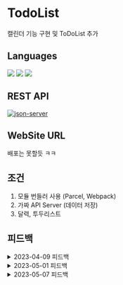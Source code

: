 # TodoList
캘린더 기능 구현 및 ToDoList 추가

## Languages
<img src="https://img.shields.io/badge/html5-E34F26?style=for-the-badge&logo=html5&logoColor=white"> <img src="https://img.shields.io/badge/css-1572B6?style=for-the-badge&logo=css3&logoColor=white"> <img src="https://img.shields.io/badge/javascript-F7DF1E?style=for-the-badge&logo=javascript&logoColor=black"> 

## REST API
[![json-server](https://img.shields.io/badge/json--server-v0.16.3-orange)](https://github.com/typicode/json-server)

## WebSite URL
배포는 못할듯 ㅋㅋ

## 조건
1. 모듈 번들러 사용 (Parcel, Webpack)
2. 가짜 API Server (데이터 저장)
3. 달력, 투두리스트

## 피드백

<details>
<summary>2023-04-09 피드백</summary>
<div markdown="1">
 
1. Today Calender
    - Timer 변수 지정
    - 기능을 함수로 구현
    - init.js에서 한 번에 불러오기
    - js 파일 분리
2. Calender with TodoList
    - date 재할당 방식말고 const로 선언하고 생각해보기
    - page 이동 통합
    - 함수 분리 → 함수는 한가지의 기능만 수행하도록
 
</div>
</details>

<details>
<summary>2023-05-01 피드백</summary>
<div markdown="1">
 
1. 오늘 날짜만 표시되게 수정 
2. moveMonth 메서드 분리 → 새로운 js파일
3. 날짜 출력 전역에서 끌어와서 사용
4. 오늘 날짜는 따로 구현
5. 년도가 바뀌고 투데이 버튼을 눌렀을 때 오류
6. for문 쓰지말고 forEach 문으로 교체
 
</div>
</details>
 
<details>
<summary>2023-05-07 피드백</summary>
<div markdown="1">

1. 함수가 함수를 너무 많이 호출한다. (하나의 함수는 하나의 역할만)
2. TodoList 기능이 너무 부실하다.
    - 할 일 추가하면 캘린더 해당 날짜에 표기, 날짜 누르면 할 일 목록 출력
    - 할 일 목록 전체 출력 금지 -> 너무 더러움
    - 할 일 추가할 때 개별 삭제 기능으로 변경
    - 할 일 각각의 체크리스트 기능 추가
3. Local Storage 사용 / 파일 저장
    - DB 대신 쓰는 것
    - [https://www.daleseo.com/js-web-storage/](https://www.daleseo.com/js-web-storage/)
4. javascript 식별자 규칙
    1. `생성자함수는 **파스칼 표기법**을 사용합니다` → js파일명도
    2. `변수와 인스턴스, 함수, 메서드의 이름은 **카멜표기법**을 사용합니다`
    
    ▶  파스칼 표기법 설명
    
    첫번째를 대문자로하면서 단어가 이어지는 부분을 대문자로 합니다. 카멜표기법과 다른점은 첫번째 문자를 대문자로 한다는 것입니다. 보통 생성자함수 외에는 카멜표기법을 사용합니다.
    
    GoToSchool
    
    HeLoveKorea
    
    ▶ 카멜표기법
    
    첫번째를 소문자로하면서 단어가 이어지는 부분을 대문자로 합니다. 인스턴스와 함수, 메서드에 사용하고 있습니다.
    
    goToSchool
    
    heLoveKorea
    
    - 출처 : [https://copll.tistory.com/122](https://copll.tistory.com/122)

</div>
</details>





